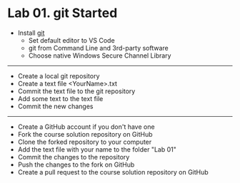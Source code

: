 # Lab 01. git Started

- Install [git](https://git-scm.com/downloads)
  - Set default editor to VS Code
  - git from Command Line and 3rd-party software
  - Choose native Windows Secure Channel Library

---

- Create a local git repository
- Create a text file \<YourName\>.txt
- Commit the text file to the git repository
- Add some text to the text file
- Commit the new changes

---

- Create a GitHub account if you don't have one
- Fork the course solution repository on GitHub
- Clone the forked repository to your computer
- Add the text file with your name to the folder "Lab 01"
- Commit the changes to the repository
- Push the changes to the fork on GitHub
- Create a pull request to the course solution repository on GitHub
